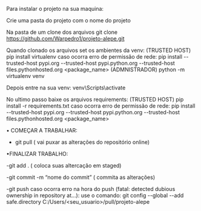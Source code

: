 Para instalar o projeto na sua maquina:

Crie uma pasta do projeto com o nome do projeto

Na pasta de um clone dos arquivos
 git clone https://github.com/Warpedro1/projeto-alepe.git

Quando clonado os arquivos set os ambientes da venv:
 (TRUSTED HOST) pip install virtualenv
  caso ocorra erro de permissão de rede:
  pip install --trusted-host pypi.org --trusted-host pypi.python.org --trusted-host files.pythonhosted.org <package_name>
 (ADMNISTRADOR) python -m virtualenv venv

Depois entre na sua venv:
 venv\Scripts\activate

No ultimo passo baixe os arquivos requirements:
 (TRUSTED HOST) pip install -r requirements.txt
  caso ocorra erro de permissão de rede:
  pip install --trusted-host pypi.org --trusted-host pypi.python.org --trusted-host files.pythonhosted.org <package_name>

• COMEÇAR A TRABALHAR:

- git pull ( vai puxar as alterações do repositório online)

•FINALIZAR TRABALHO:

-git add . ( coloca suas altercação em staged)

-git commit -m “nome do commit” ( commita as alterações)

-git push
 caso ocorra erro na hora do push (fatal: detected dubious ownership in repository at...):
 use o comando: git config --global --add safe.directory C:/Users/<seu_usuario>/pull/projeto-alepe
